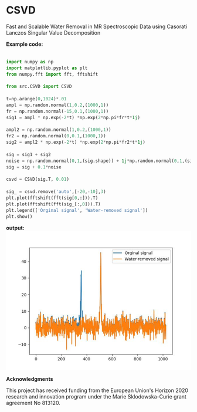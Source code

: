# CSVD
Fast and Scalable Water Removal in MR Spectroscopic Data using Casorati Lanczos Singular Value Decomposition 

**Example code:**
```python

import numpy as np
import matplotlib.pyplot as plt
from numpy.fft import fft, fftshift

from src.CSVD import CSVD

t=np.arange(0,1024)*.01
ampl = np.random.normal(1,0.2,(1000,1))
fr = np.random.normal(-15,0.1,(1000,1))
sig1 = ampl * np.exp(-2*t) *np.exp(2*np.pi*fr*t*1j)

ampl2 = np.random.normal(1,0.2,(1000,1))
fr2 = np.random.normal(0,0.1,(1000,1))
sig2 = ampl2 * np.exp(-2*t) *np.exp(2*np.pi*fr2*t*1j)

sig = sig1 + sig2
noise = np.random.normal(0,1,(sig.shape)) + 1j*np.random.normal(0,1,(sig.shape))
sig = sig + 0.1*noise

csvd = CSVD(sig.T, 0.01)

sig_ = csvd.remove('auto',[-20,-10],3)
plt.plot(fftshift(fft(sig[0,:])).T)
plt.plot(fftshift(fft(sig_[:,0])).T)
plt.legend(['Orginal signal', 'Water-removed signal'])
plt.show()
```
**output:**
![example](/test/example.jpg)


**Acknowledgments**

This project has received funding from the European Union's Horizon 2020 research and innovation program under the Marie Sklodowska-Curie grant agreement No 813120.
